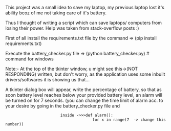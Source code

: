 This project was a small idea to save my laptop, my previous laptop lost it's ability bcoz of me not taking care of it's battery.

Thus I thought of writing a script which can save laptops/ computers from losing their power. Help was taken from stack-overflow posts :)

First of all install the requirements.txt file by the command => (pip install requirements.txt)

Execute the battery_checker.py file => (python battery_checker.py) # command for windows


Note:- At the top of the tkinter window, u might see this->(NOT  RESPONDING) written, but don't worry, as the application uses some inbuilt     drivers/softwares it is showing us that...

A tkinter dialog box will appear, write the percentage of battery, so that as soon battery level reaches below your provided battery level,
an alarm will be turned on for 7 seconds. (you can change the time limit of alarm acc. to your desire by going in the battery_checker.py file and 

                            inside ->>>def alarm():
                                          for x in range(7  -> change this number))
                                          
                                        
                                        